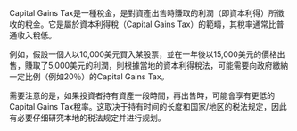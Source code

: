 

Capital Gains Tax是一種稅金，是對資產出售時賺取的利潤（即資本利得）所徵收的稅金。它是屬於資本利得稅（Capital Gains Tax）的範疇，其稅率通常比普通收入稅低。

例如，假設一個人以10,000美元買入某股票，並在一年後以15,000美元的價格出售，賺取了5,000美元的利潤，則根據當地的資本利得稅法，可能需要向政府繳納一定比例（例如20％）的Capital Gains Tax。

需要注意的是，如果投資者持有資產一段時間，再出售時，可能會享有更低的Capital Gains Tax稅率。这取决于持有时间的长度和国家/地区的税法规定，因此有必要仔细研究本地的税法规定并进行规划。